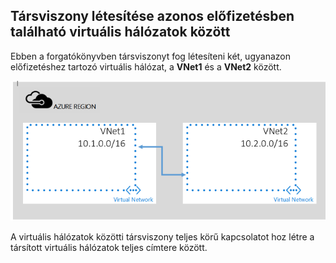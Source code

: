 ## <a name="peering-vnets-in-the-same-subscription"></a>Társviszony létesítése azonos előfizetésben található virtuális hálózatok között
Ebben a forgatókönyvben társviszonyt fog létesíteni két, ugyanazon előfizetéshez tartozó virtuális hálózat, a **VNet1** és a **VNet2** között. 

![Alapszintű forgatókönyv](./media/virtual-networks-create-vnetpeering-scenario-basic-include/figure01.PNG)

A virtuális hálózatok közötti társviszony teljes körű kapcsolatot hoz létre a társított virtuális hálózatok teljes címtere között.    



<!--HONumber=Nov16_HO2-->


